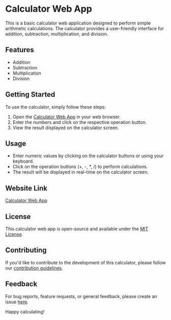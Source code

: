 # Calculator Web App

This is a basic calculator web application designed to perform simple arithmetic calculations. The calculator provides a user-friendly interface for addition, subtraction, multiplication, and division.

## Features

- Addition
- Subtraction
- Multiplication
- Division

## Getting Started

To use the calculator, simply follow these steps:

1. Open the [Calculator Web App](https://your-calculator-website-link.com) in your web browser.
2. Enter the numbers and click on the respective operation button.
3. View the result displayed on the calculator screen.

## Usage

- Enter numeric values by clicking on the calculator buttons or using your keyboard.
- Click on the operation buttons (+, -, *, /) to perform calculations.
- The result will be displayed in real-time on the calculator screen.

## Website Link

[Calculator Web App](https://your-calculator-website-link.com)

## License

This calculator web app is open-source and available under the [MIT License](LICENSE).

## Contributing

If you'd like to contribute to the development of this calculator, please follow our [contribution guidelines](CONTRIBUTING.md).

## Feedback

For bug reports, feature requests, or general feedback, please create an issue [here](https://github.com/your-username/calculator-web-app/issues).

Happy calculating!
